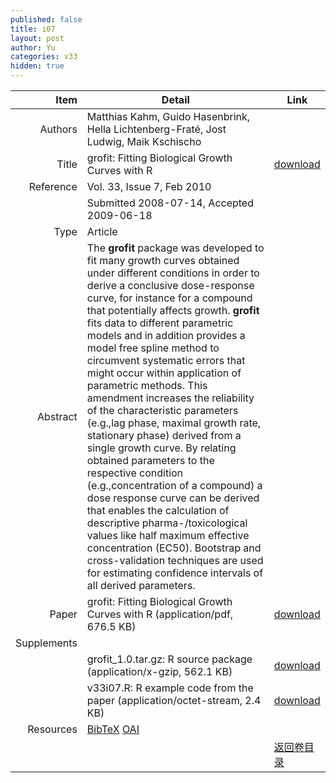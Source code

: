 ```yaml
---
published: false
title: i07
layout: post
author: Yu
categories: v33
hidden: true
---
```


| Item | Detail | Link |
|---:|---|---|
| Authors | Matthias Kahm, Guido Hasenbrink, Hella Lichtenberg-Fraté, Jost Ludwig, Maik Kschischo| |
| Title |grofit: Fitting Biological Growth Curves with R | [download](http://www.jstatsoft.org/v33/i07/paper) |
| Reference |Vol. 33, Issue 7, Feb 2010 | |
| | Submitted 2008-07-14, Accepted 2009-06-18| | 
| Type | Article| |
| Abstract | The <b>grofit</b> package was developed to fit many growth curves obtained under different conditions in order to derive a conclusive dose-response curve, for instance for a compound that potentially affects growth. <b>grofit</b> fits data to different parametric models and in addition provides a model free spline method to circumvent systematic errors that might occur within application of parametric methods. This amendment increases the reliability of the characteristic parameters (e.g.,lag phase, maximal growth rate, stationary phase) derived from a single growth curve. By relating obtained parameters to the respective condition (e.g.,concentration of a compound) a dose response curve can be derived that enables the calculation of descriptive pharma-/toxicological values like half maximum effective concentration (EC50). Bootstrap and cross-validation techniques are used for estimating confidence intervals of all derived parameters.| |
| Paper | grofit: Fitting Biological Growth Curves with R  (application/pdf, 676.5 KB)| [download](http://www.jstatsoft.org/v33/i07/paper) |
| Supplements | | |
| |grofit_1.0.tar.gz: R source package  (application/x-gzip, 562.1 KB)|  [download](http://www.jstatsoft.org/v33/i07/supp/1) |
| |v33i07.R: R example code from the paper  (application/octet-stream, 2.4 KB)|  [download](http://www.jstatsoft.org/v33/i07/supp/2) |
| Resources | [BibTeX](http://www.jstatsoft.org/v33/i07/bibtex) [OAI](http://www.jstatsoft.org/oai?verb=GetRecord&identifier=oai.jstatsoft/v33/i07&prefix=oai_dc)| |
| |  | [返回卷目录]({{site.baseurl}}/volume/v33.html) |